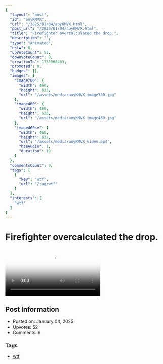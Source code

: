 ```yaml
---
{
  "layout": "post",
  "id": "aoyKMVX",
  "url": "/2025/01/04/aoyKMVX.html",
  "post_url": "/2025/01/04/aoyKMVX.html",
  "title": "Firefighter overcalculated the drop.",
  "description": "",
  "type": "Animated",
  "nsfw": 0,
  "upVoteCount": 52,
  "downVoteCount": 9,
  "creationTs": 1735960463,
  "promoted": 0,
  "badges": [],
  "images": {
    "image700": {
      "width": 460,
      "height": 623,
      "url": "/assets/media/aoyKMVX_image700.jpg"
    },
    "image460": {
      "width": 460,
      "height": 623,
      "url": "/assets/media/aoyKMVX_image460.jpg"
    },
    "image460sv": {
      "width": 460,
      "height": 622,
      "url": "/assets/media/aoyKMVX_video.mp4",
      "hasAudio": 1,
      "duration": 10
    }
  },
  "commentsCount": 9,
  "tags": [
    {
      "key": "wtf",
      "url": "/tag/wtf"
    }
  ],
  "interests": [
    "wtf"
  ]
}
---
```


# Firefighter overcalculated the drop.

<video controls playsinline loop poster="/assets/media/aoyKMVX_image460.jpg">
  <source src="/assets/media/aoyKMVX_video.mp4" type="video/mp4">
  Your browser does not support the video tag.
</video>

## Post Information

- Posted on: January 04, 2025
- Upvotes: 52
- Comments: 9

### Tags

- [wtf](/tag/wtf)
